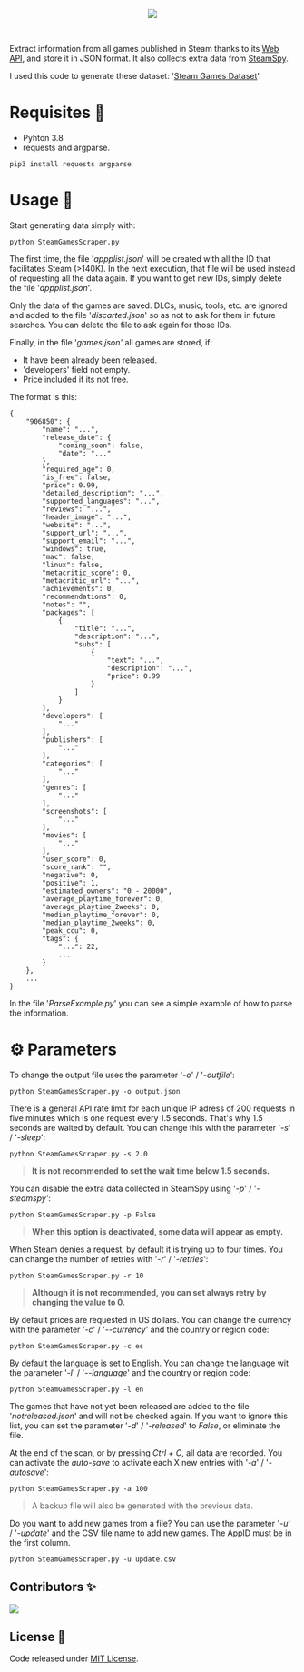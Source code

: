 <p align="center"><img src="images/banner.png"/></p>
<br>

Extract information from all games published in Steam thanks to its [Web API](https://partner.steamgames.com/doc/webapi_overview), and store it in JSON format. It also collects extra data from [SteamSpy](https://steamspy.com/).

I used this code to generate these dataset: '[Steam Games Dataset](https://www.kaggle.com/datasets/fronkongames/steam-games-dataset)'.

# Requisites 🔧

- Pyhton 3.8
- requests and argparse.

```
pip3 install requests argparse
```

# Usage 🚀

Start generating data simply with:

```
python SteamGamesScraper.py
```

The first time, the file '_appplist.json_' will be created with all the ID that facilitates Steam (>140K). In the next execution, that file will be used instead of requesting all the data again. If you want to get new IDs, simply delete the file '_appplist.json_'.

Only the data of the games are saved. DLCs, music, tools, etc. are ignored and added to the file '_discarted.json_' so as not to ask for them in future searches. You can delete the file to ask again for those IDs.

Finally, in the file '_games.json'_ all games are stored, if:

* It have been already been released.
* 'developers' field not empty.
* Price included if its not free.

The format is this:

```
{
    "906850": {
        "name": "...",
        "release_date": {
            "coming_soon": false,
            "date": "..."
        },
        "required_age": 0,
        "is_free": false,
        "price": 0.99,
        "detailed_description": "...",
        "supported_languages": "...",
        "reviews": "...",
        "header_image": "...",
        "website": "...",
        "support_url": "...",
        "support_email": "...",
        "windows": true,
        "mac": false,
        "linux": false,
        "metacritic_score": 0,
        "metacritic_url": "...",
        "achievements": 0,
        "recommendations": 0,
        "notes": "",
        "packages": [
            {
                "title": "...",
                "description": "...",
                "subs": [
                    {
                        "text": "...",
                        "description": "...",
                        "price": 0.99
                    }
                ]
            }
        ],
        "developers": [
            "..."
        ],
        "publishers": [
            "..."
        ],
        "categories": [
            "..."
        ],
        "genres": [
            "..."
        ],
        "screenshots": [
            "..."
        ],
        "movies": [
            "..."
        ],
        "user_score": 0,
        "score_rank": "",
        "negative": 0,
        "positive": 1,
        "estimated_owners": "0 - 20000",
        "average_playtime_forever": 0,
        "average_playtime_2weeks": 0,
        "median_playtime_forever": 0,
        "median_playtime_2weeks": 0,
        "peak_ccu": 0,
        "tags": {
            "...": 22,
            ...
        }
    },
    ...
}
```

In the file '_ParseExample.py_' you can see a simple example of how to parse the information.

# ⚙️ Parameters

To change the output file uses the parameter '_-o_' / '_-outfile_':

```
python SteamGamesScraper.py -o output.json
```

There is a general API rate limit for each unique IP adress of 200 requests in five minutes which is one request every 1.5 seconds. That's why 1.5 seconds are waited by default. You can change this with the parameter '_-s_' / '_-sleep_':

```
python SteamGamesScraper.py -s 2.0
```

> **It is not recommended to set the wait time below 1.5 seconds.**

You can disable the extra data collected in SteamSpy using '_-p_' / '_-steamspy'_:

```
python SteamGamesScraper.py -p False
```

> **When this option is deactivated, some data will appear as empty.**

When Steam denies a request, by default it is trying up to four times. You can change the number of retries with '_-r_' / '_-retries_':

```
python SteamGamesScraper.py -r 10
```

> **Although it is not recommended, you can set always retry by changing the value to 0.**

By default prices are requested in US dollars. You can change the currency with the parameter '_-c_' / '_--currency_' and the country or region code:

```
python SteamGamesScraper.py -c es
```

By default the language is set to English. You can change the language wit the parameter '_-l_' / '_--language_' and the country or region code:

```
python SteamGamesScraper.py -l en
```

The games that have not yet been released are added to the file '_notreleased.json_' and will not be checked again. If you want to ignore this list, you can set the parameter '_-d_' / '_-released_' to _False_, or eliminate the file.

At the end of the scan, or by pressing _Ctrl + C_, all data are recorded. You can activate the _auto-save_ to activate each X new entries with '_-a_' / '_-autosave_':

```
python SteamGamesScraper.py -a 100
```

> A backup file will also be generated with the previous data.

Do you want to add new games from a file? You can use the parameter '_-u_' / '_-update_' and the CSV file name to add new games. The AppID must be in the first column.

```
python SteamGamesScraper.py -u update.csv
```


## Contributors ✨

[![](https://github.com/DanielSchimit.png?size=75)](https://github.com/DanielSchimit)

## License 📜

Code released under [MIT License](https://github.com/FronkonGames/Machine-Learning-Game-Ideas/blob/main/LICENSE.md).
